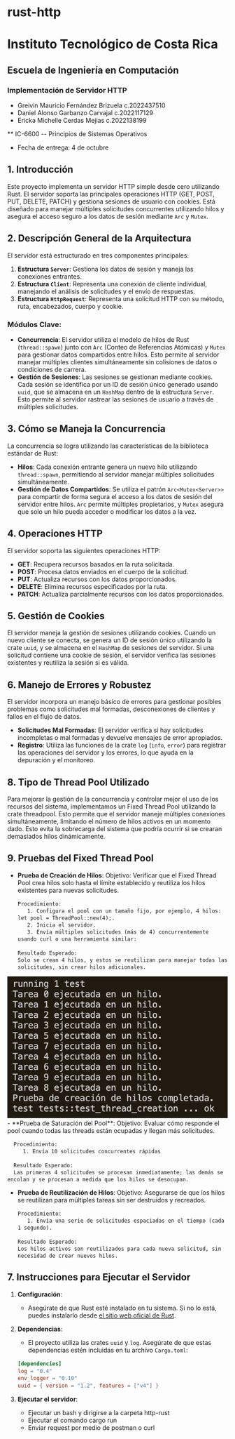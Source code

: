 # rust-http

# Instituto Tecnológico de Costa Rica
## Escuela de Ingeniería en Computación
### Implementación de Servidor HTTP

- Greivin Mauricio Fernández Brizuela c.2022437510
- Daniel Alonso Garbanzo Carvajal c.2022117129
- Ericka Michelle Cerdas Mejias c.2022138199

** IC-6600 -- Principios de Sistemas Operativos
* Fecha de entrega: 4 de octubre

## 1. Introducción

Este proyecto implementa un servidor HTTP simple desde cero utilizando Rust. El servidor soporta las principales operaciones HTTP (GET, POST, PUT, DELETE, PATCH) y gestiona sesiones de usuario con cookies. Está diseñado para manejar múltiples solicitudes concurrentes utilizando hilos y asegura el acceso seguro a los datos de sesión mediante `Arc` y `Mutex`.

## 2. Descripción General de la Arquitectura

El servidor está estructurado en tres componentes principales:

1. **Estructura `Server`**: Gestiona los datos de sesión y maneja las conexiones entrantes.
2. **Estructura `Client`**: Representa una conexión de cliente individual, manejando el análisis de solicitudes y el envío de respuestas.
3. **Estructura `HttpRequest`**: Representa una solicitud HTTP con su método, ruta, encabezados, cuerpo y cookie.

### Módulos Clave:

- **Concurrencia**: El servidor utiliza el modelo de hilos de Rust (`thread::spawn`) junto con `Arc` (Conteo de Referencias Atómicas) y `Mutex` para gestionar datos compartidos entre hilos. Esto permite al servidor manejar múltiples clientes simultáneamente sin colisiones de datos o condiciones de carrera.
- **Gestión de Sesiones**: Las sesiones se gestionan mediante cookies. Cada sesión se identifica por un ID de sesión único generado usando `uuid`, que se almacena en un `HashMap` dentro de la estructura `Server`. Esto permite al servidor rastrear las sesiones de usuario a través de múltiples solicitudes.

## 3. Cómo se Maneja la Concurrencia

La concurrencia se logra utilizando las características de la biblioteca estándar de Rust:

- **Hilos**: Cada conexión entrante genera un nuevo hilo utilizando `thread::spawn`, permitiendo al servidor manejar múltiples solicitudes simultáneamente.
- **Gestión de Datos Compartidos**: Se utiliza el patrón `Arc<Mutex<Server>>` para compartir de forma segura el acceso a los datos de sesión del servidor entre hilos. `Arc` permite múltiples propietarios, y `Mutex` asegura que solo un hilo pueda acceder o modificar los datos a la vez.

## 4. Operaciones HTTP

El servidor soporta las siguientes operaciones HTTP:

- **GET**: Recupera recursos basados en la ruta solicitada.
- **POST**: Procesa datos enviados en el cuerpo de la solicitud.
- **PUT**: Actualiza recursos con los datos proporcionados.
- **DELETE**: Elimina recursos especificados por la ruta.
- **PATCH**: Actualiza parcialmente recursos con los datos proporcionados.

## 5. Gestión de Cookies

El servidor maneja la gestión de sesiones utilizando cookies. Cuando un nuevo cliente se conecta, se genera un ID de sesión único utilizando la crate `uuid`, y se almacena en el `HashMap` de sesiones del servidor. Si una solicitud contiene una cookie de sesión, el servidor verifica las sesiones existentes y reutiliza la sesión si es válida.

## 6. Manejo de Errores y Robustez

El servidor incorpora un manejo básico de errores para gestionar posibles problemas como solicitudes mal formadas, desconexiones de clientes y fallos en el flujo de datos.

- **Solicitudes Mal Formadas**: El servidor verifica si hay solicitudes incompletas o mal formadas y devuelve mensajes de error apropiados.
- **Registro**: Utiliza las funciones de la crate `log` (`info`, `error`) para registrar las operaciones del servidor y los errores, lo que ayuda en la depuración y el monitoreo.

## 8. Tipo de Thread Pool Utilizado
Para mejorar la gestión de la concurrencia y controlar mejor el uso de los recursos del sistema, implementamos un Fixed Thread Pool utilizando la crate threadpool. Esto permite que el servidor maneje múltiples conexiones simultáneamente, limitando el número de hilos activos en un momento dado. Esto evita la sobrecarga del sistema que podría ocurrir si se crearan demasiados hilos dinámicamente.

## 9. Pruebas del Fixed Thread Pool
- **Prueba de Creación de Hilos**:
      Objetivo:
      Verificar que el Fixed Thread Pool crea hilos solo hasta el límite establecido y reutiliza los hilos existentes para nuevas solicitudes.

      Procedimiento:
         1. Configura el pool con un tamaño fijo, por ejemplo, 4 hilos: let pool = ThreadPool::new(4);.
         2. Inicia el servidor.
         3. Envía múltiples solicitudes (más de 4) concurrentemente usando curl o una herramienta similar:
   
      Resultado Esperado:
      Solo se crean 4 hilos, y estos se reutilizan para manejar todas las solicitudes, sin crear hilos adicionales.
<div align="center">
    <img src="images/Prueba1Thread.png" alt="Figura 1: Resultado Prueba de creación de hilos" />
</div>
- **Prueba de Saturación del Pool**:
      Objetivo:
      Evaluar cómo responde el pool cuando todas las threads están ocupadas y llegan más solicitudes.

      Procedimiento:
         1. Envía 10 solicitudes concurrentes rápidas

      Resultado Esperado:
      Las primeras 4 solicitudes se procesan inmediatamente; las demás se encolan y se procesan a medida que los hilos se desocupan.

- **Prueba de Reutilización de Hilos**:
      Objetivo:
      Asegurarse de que los hilos se reutilizan para múltiples tareas sin ser destruidos y recreados.

      Procedimiento:
         1. Envía una serie de solicitudes espaciadas en el tiempo (cada 1 segundo).

      Resultado Esperado:
      Los hilos activos son reutilizados para cada nueva solicitud, sin necesidad de crear nuevos hilos.

## 7. Instrucciones para Ejecutar el Servidor

1. **Configuración**:
   - Asegúrate de que Rust esté instalado en tu sistema. Si no lo está, puedes instalarlo desde [el sitio web oficial de Rust](https://www.rust-lang.org/).

2. **Dependencias**:
   - El proyecto utiliza las crates `uuid` y `log`. Asegúrate de que estas dependencias estén incluidas en tu archivo `Cargo.toml`:
   ```toml
   [dependencies]
   log = "0.4"
   env_logger = "0.10"
   uuid = { version = "1.2", features = ["v4"] }

3. **Ejecutar el servidor**:
    - Ejecutar un bash y dirigirse a la carpeta http-rust
    - Ejecutar el comando cargo run
    - Enviar request por medio de postman o curl